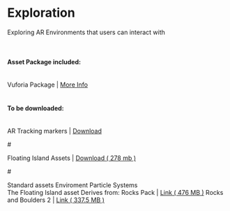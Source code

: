 # Exploration
Exploring AR Environments that users can interact with

<br/>
<h4>Asset Package included:</h4>
<br/>
Vuforia Package | <a href="www.vuforia.com">More Info</a>

<br/>
<br/>

<h4>To be downloaded:</h4>
<br/>
AR Tracking markers | <a href="http://imgur.com/a/ZtX7i"> Download </a>
<p>&#35;</p>
Floating Island Assets | <a href="https://drive.google.com/open?id=0B-Lh31_KhIdzaFNFdEVXODZMM1U">Download &#40; 278 mb &#41; </a>
<p>&#35;</p>
Standard assets
Enviroment
Particle Systems
<br/

The Floating Island asset Derives from:
Rocks Pack | <a href="https://www.assetstore.unity3d.com/en/#!/content/2452"> Link &#40; 476 MB &#41;</a>
Rocks and Boulders 2 | <a href="https://www.assetstore.unity3d.com/en/#!/content/6947">Link &#40; 337.5 MB &#41;</a>